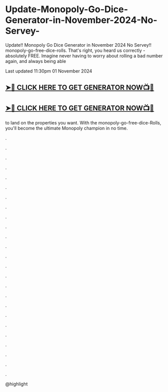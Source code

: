 # Update-Monopoly-Go-Dice-Generator-in-November-2024-No-Servey-

Update!! Monopoly Go Dice Generator in November 2024 No Servey!!
monopoly-go-free-dice-rolls.
That's right, you heard us correctly - absolutely FREE. Imagine never
having to worry about rolling a bad number again, and always being able

Last updated
11:30pm 01 November 2024

## **[➤🔴 CLICK HERE TO GET GENERATOR NOW📺📱](https://cutt.ly/CexaBDV7)** 

## **[➤🔴 CLICK HERE TO GET GENERATOR NOW📺📱](https://cutt.ly/CexaBDV7)** 

to land on the properties you want. With the
monopoly-go-free-dice-Rolls, you'll become the ultimate Monopoly
champion in no time.

.

.

.

.

.

.

.

.

.

.

.

.

.

.

.

.

.

.

.

.

.

.

.

.

.

@highlight
